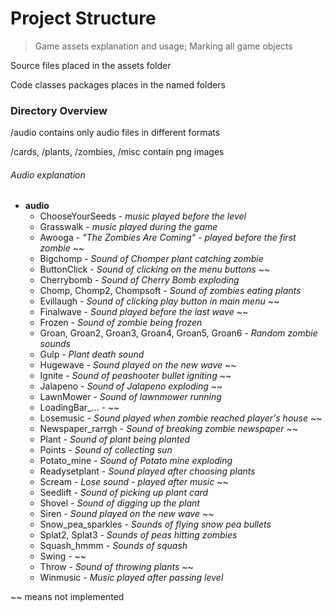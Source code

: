 # Project Structure
> Game assets explanation and usage; Marking all game objects

Source files placed in the assets folder 

Code classes packages places in the named folders

### Directory Overview
/audio contains only audio files in different formats

/cards, /plants, /zombies, /misc contain png images

###### Audio explanation
* **audio**
   * ChooseYourSeeds - *music played before the level*
   * Grasswalk - *music played during the game*
   * Awooga - *"The Zombies Are Coming" - played before the first zombie* ~~
   * Bigchomp - *Sound of Chomper plant catching zombie*
   * ButtonClick - *Sound of clicking on the menu buttons* ~~
   * Cherrybomb - *Sound of Cherry Bomb exploding*
   * Chomp, Chomp2, Chompsoft - *Sound of zombies eating plants*
   * Evillaugh - *Sound of clicking play button in main menu* ~~
   * Finalwave - *Sound played before the last wave* ~~
   * Frozen - *Sound of zombie being frozen*
   * Groan, Groan2, Groan3, Groan4, Groan5, Groan6 - *Random zombie sounds*
   * Gulp - *Plant death sound*
   * Hugewave - *Sound played on the new wave* ~~
   * Ignite - *Sound of peashooter bullet igniting* ~~    
   * Jalapeno - *Sound of Jalapeno exploding* ~~
   * LawnMower - *Sound of lawnmower running*
   * LoadingBar_... - ~~
   * Losemusic - *Sound played when zombie reached player's house* ~~
   * Newspaper_rarrgh - *Sound of breaking zombie newspaper* ~~
   * Plant - *Sound of plant being planted*
   * Points - *Sound of collecting sun*
   * Potato_mine - *Sound of Potato mine exploding*
   * Readysetplant - *Sound played after choosing plants*
   * Scream - *Lose sound - played after music* ~~
   * Seedlift - *Sound of picking up plant card*
   * Shovel - *Sound of digging up the plant* 
   * Siren  - *Sound played on the new wave* ~~
   * Snow_pea_sparkles - *Sounds of flying snow pea bullets*
   * Splat2, Splat3 - *Sounds of peas hitting zombies*
   * Squash_hmmm - *Sounds of squash*
   * Swing - ~~
   * Throw - *Sound of throwing plants* ~~
   * Winmusic - *Music played after passing level*
   
~~ means not implemented
  



